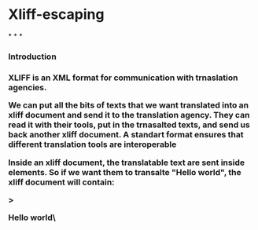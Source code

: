 <h1> Xliff-escaping </h1>
* * * 
<h3> Introduction <h3>
<p> XLIFF is an XML format for communication with trnaslation agencies.</p>
<p> We can put all the bits of texts that we want translated into an xliff document and send it to the translation agency.
They can read it with their tools, put in the trnasalted texts, and send us back another xliff document. A standart format ensures
that different translation tools are interoperable </p>
<p> Inside an xliff document, the translatable text are sent inside <source> elements. So if we want them to transalte "Hello world", the xliff document will contain: </p>
> 
<p><source>Hello world\</source> </p>
